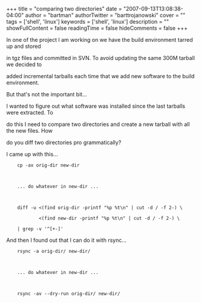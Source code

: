 +++
title = "comparing two directories"
date = "2007-09-13T13:08:38-04:00"
author = "bartman"
authorTwitter = "barttrojanowski"
cover = ""
tags = ['shell', 'linux']
keywords = ['shell', 'linux']
description = ""
showFullContent = false
readingTime = false
hideComments = false
+++

In one of the project I am working on we have the build environment tarred up and stored 

in tgz files and committed in SVN.  To avoid updating the same 300M tarball we decided to

added incremental tarballs each time that we add new software to the build environment.

But that's not the important bit...



I wanted to figure out what software was installed since the last tarballs were extracted.  To

do this I need to compare two directories and create a new tarball with all the new files.  How

do you diff two directories pro grammatically?



I came up with this...



        cp -ax orig-dir new-dir



        ... do whatever in new-dir ...



        diff -u <(find orig-dir -printf "%p %t\n" | cut -d / -f 2-) \

                <(find new-dir -printf "%p %t\n" | cut -d / -f 2-) \

        | grep -v '^[+-]'



And then I found out that I can do it with rsync...



        rsync -a orig-dir/ new-dir/



        ... do whatever in new-dir ...



        rsync -av --dry-run orig-dir/ new-dir/
